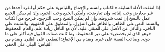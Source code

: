 إذا اتفقت الأدلة السابقة «الكتاب والسنة والإجماع والقياس» على حكم أو انفرد أحدها من غير معارض وجب إثباته، وإن تعارضت، وأمكن الجمع وجب الجمع، وإن لم يمكن الجمع عمل بالنسخ إن تمت شروطه.
وإن لم يمكن النسخ وجب الترجيح.
فيرجح من الكتاب والسنة:
النص على الظاهر.
والظاهر على المؤول.
والمنطوق على المفهوم.
والمثبت على النافي.
والناقل عن الأصل على المبقي عليه، لأن مع الناقل زيادة علم.
والعام المحفوظ «وهو الذي لم يخصص» على غير المحفوظ.
وما كانت صفات القَبول فيه أكثر على ما دونه.
وصاحب القصة على غيره.
ويقدم من الإجماع: القطعي على الظني.
ويقدم من القياس: الجلي على الخفي